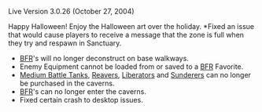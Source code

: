 Live Version 3.0.26 (October 27, 2004)

Happy Halloween! Enjoy the Halloween art over the holiday. \*Fixed an
issue that would cause players to receive a message that the zone is
full when they try and respawn in Sanctuary.

- [BFR](../vehicles/BattleFrame_Robotics.md)'s will no longer deconstruct on base walkways.
- Enemy Equipment cannot be loaded from or saved to a
  [BFR](../vehicles/BattleFrame_Robotics.md) Favorite.
- [Medium Battle Tanks](../items/Medium_Battle_Tank.md),
  [Reavers](../vehicles/Reaver.md), [Liberators](../vehicles/Liberator.md) and
  [Sunderers](../vehicles/Sunderer.md) can no longer be purchased in the
  caverns.
- [BFR](../vehicles/BattleFrame_Robotics.md)'s can no longer enter the caverns.
- Fixed certain crash to desktop issues.

<!--[category:Patches](category:Patches.md)-->
